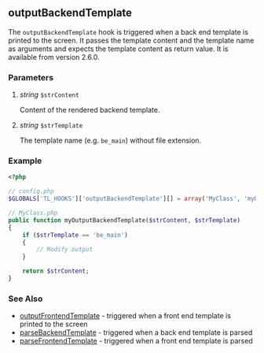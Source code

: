outputBackendTemplate
---------------------

The `outputBackendTemplate` hook is triggered when a back end template is printed to the screen. It passes the template content and the template name as arguments and expects the template content as return value. It is available from version 2.6.0.


### Parameters ###

1. *string* `$strContent`

	Content of the rendered backend template.

2. *string* `$strTemplate`

	The template name (e.g. `be_main`) without file extension.


### Example ###

```php
<?php

// config.php
$GLOBALS['TL_HOOKS']['outputBackendTemplate'][] = array('MyClass', 'myOutputBackendTemplate');

// MyClass.php
public function myOutputBackendTemplate($strContent, $strTemplate)
{
    if ($strTemplate == 'be_main')
    {
        // Modify output
    }

    return $strContent;
}
```


### See Also ###

- [outputFrontendTemplate](outputFrontendTemplate.md) - triggered when a front end template is printed to the screen
- [parseBackendTemplate](parseBackendTemplate.md) - triggered when a back end template is parsed
- [parseFrontendTemplate](parseFrontendTemplate.md) - triggered when a front end template is parsed
